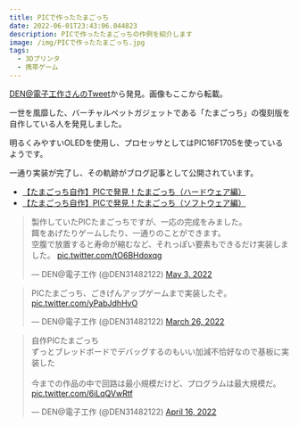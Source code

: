 ```yaml
---
title: PICで作ったたまごっち
date: 2022-06-01T23:43:06.044823
description: PICで作ったたまごっちの作例を紹介します
image: /img/PICで作ったたまごっち.jpg
tags:
  - 3Dプリンタ
  - 携帯ゲーム
---
```

[DEN@電子工作さんのTweet](https://twitter.com/DEN31482122/status/1507687303271284747)から発見。画像もここから転載。

一世を風靡した、バーチャルペットガジェットである「たまごっち」の復刻版を自作している人を発見しました。

明るくみやすいOLEDを使用し、プロセッサとしてはPIC16F1705を使っているようです。

一通り実装が完了し、その軌跡がブログ記事として公開されています。

- [【たまごっち自作】PICで発見！たまごっち（ハードウェア編）](https://denkigroup.hatenablog.com/entry/2022/04/24/175834)
- [【たまごっち自作】PICで発見！たまごっち（ソフトウェア編）](https://denkigroup.hatenablog.com/entry/2022/05/03/093012)

<blockquote class="twitter-tweet"><p lang="ja" dir="ltr">製作していたPICたまごっちですが、一応の完成をみました。<br>餌をあげたりゲームしたり、一通りのことができます。<br>空腹で放置すると寿命が縮むなど、それっぽい要素もできるだけ実装しました。 <a href="https://t.co/tO6BHdoxqg">pic.twitter.com/tO6BHdoxqg</a></p>&mdash; DEN@電子工作 (@DEN31482122) <a href="https://twitter.com/DEN31482122/status/1521298181539393536?ref_src=twsrc%5Etfw">May 3, 2022</a></blockquote> <script async src="https://platform.twitter.com/widgets.js" charset="utf-8"></script>

<blockquote class="twitter-tweet"><p lang="ja" dir="ltr">PICたまごっち、ごきげんアップゲームまで実装したぞ。 <a href="https://t.co/yPabJdhHvO">pic.twitter.com/yPabJdhHvO</a></p>&mdash; DEN@電子工作 (@DEN31482122) <a href="https://twitter.com/DEN31482122/status/1507687303271284747?ref_src=twsrc%5Etfw">March 26, 2022</a></blockquote>
<script async src="https://platform.twitter.com/widgets.js" charset="utf-8"></script>


<blockquote class="twitter-tweet"><p lang="ja" dir="ltr">自作PICたまごっち<br>ずっとブレッドボードでデバッグするのもいい加減不恰好なので基板に実装した<br><br>今までの作品の中で回路は最小規模だけど、プログラムは最大規模だ。 <a href="https://t.co/6iLqQVwRtf">pic.twitter.com/6iLqQVwRtf</a></p>&mdash; DEN@電子工作 (@DEN31482122) <a href="https://twitter.com/DEN31482122/status/1515285298187747330?ref_src=twsrc%5Etfw">April 16, 2022</a></blockquote>
<script async src="https://platform.twitter.com/widgets.js" charset="utf-8"></script>


